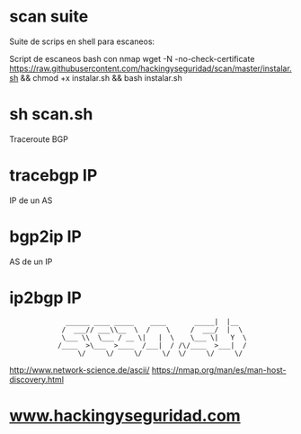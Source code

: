 # scan suite
Suite de scrips en shell para escaneos:

Script de escaneos bash con nmap
wget -N -no-check-certificate https://raw.githubusercontent.com/hackingyseguridad/scan/master/instalar.sh && chmod +x instalar.sh && bash instalar.sh
# sh scan.sh

Traceroute BGP
# tracebgp IP

IP de un AS
# bgp2ip IP

AS de un IP
# ip2bgp IP




                  ______ ____ _____    ____       _____|  |__  
                 /  ___// ___\\__  \  /    \     /  ___/  |  \ 
                 \___ \\  \___ / __ \|   |  \    \___ \|   Y  \
                /____  >\___  >____  /___|  / /\/____  >___|  /
                     \/     \/     \/     \/  \/     \/     \/ 
http://www.network-science.de/ascii/
https://nmap.org/man/es/man-host-discovery.html

# www.hackingyseguridad.com
